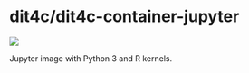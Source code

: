 # dit4c/dit4c-container-jupyter

[![](https://images.microbadger.com/badges/image/dit4c/dit4c-container-jupyter.svg)](https://microbadger.com/images/dit4c/dit4c-container-jupyter)

Jupyter image with Python 3 and R kernels.
